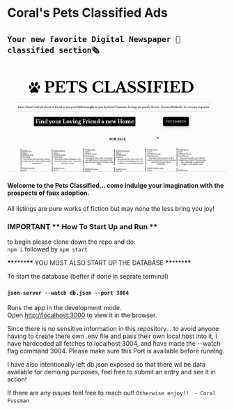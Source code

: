 # Coral's Pets Classified Ads

## `Your new favorite Digital Newspaper 📰classified section🗞️`

![](classified_demo.gif)

#### Welcome to the Pets Classified... come indulge your imagination with the prospects of faux adoption.

All listings are pure works of fiction but may none the less bring you joy!

### IMPORTANT ** How To Start Up and Run **

to begin please clone down the repo and do:  
 `npm i`
followed by
`npm start`

**\*\***\*\*\*\***\*\*** YOU MUST ALSO START UP THE DATABASE **\*\***\*\*\*\***\*\***

To start the database (better if done in seprate terminal)

#### `json-server --watch db.json --port 3004`

Runs the app in the development mode.\
Open [http://localhost:3000](http://localhost:3000) to view it in the browser.

Since there is no sensitive information in this repository... to avoid anyone having to create there own .env file and pass their own local host into it, I have hardcoded all fetches to localhost:3004, and have made the --watch flag command 3004. Please make sure this Port is available before running.

I have also intentionally left db.json exposed so that there wil be data available for demoing purposes, feel free to submit an entry and see it in action!

If there are any issues feel free to reach out!
`Otherwise enjoy!! `
`- Coral Fussman`

